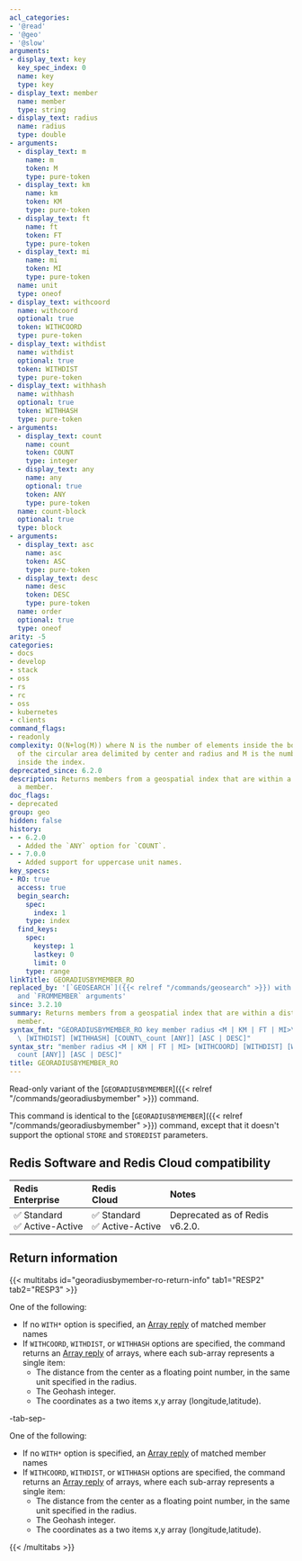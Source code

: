 ```yaml
---
acl_categories:
- '@read'
- '@geo'
- '@slow'
arguments:
- display_text: key
  key_spec_index: 0
  name: key
  type: key
- display_text: member
  name: member
  type: string
- display_text: radius
  name: radius
  type: double
- arguments:
  - display_text: m
    name: m
    token: M
    type: pure-token
  - display_text: km
    name: km
    token: KM
    type: pure-token
  - display_text: ft
    name: ft
    token: FT
    type: pure-token
  - display_text: mi
    name: mi
    token: MI
    type: pure-token
  name: unit
  type: oneof
- display_text: withcoord
  name: withcoord
  optional: true
  token: WITHCOORD
  type: pure-token
- display_text: withdist
  name: withdist
  optional: true
  token: WITHDIST
  type: pure-token
- display_text: withhash
  name: withhash
  optional: true
  token: WITHHASH
  type: pure-token
- arguments:
  - display_text: count
    name: count
    token: COUNT
    type: integer
  - display_text: any
    name: any
    optional: true
    token: ANY
    type: pure-token
  name: count-block
  optional: true
  type: block
- arguments:
  - display_text: asc
    name: asc
    token: ASC
    type: pure-token
  - display_text: desc
    name: desc
    token: DESC
    type: pure-token
  name: order
  optional: true
  type: oneof
arity: -5
categories:
- docs
- develop
- stack
- oss
- rs
- rc
- oss
- kubernetes
- clients
command_flags:
- readonly
complexity: O(N+log(M)) where N is the number of elements inside the bounding box
  of the circular area delimited by center and radius and M is the number of items
  inside the index.
deprecated_since: 6.2.0
description: Returns members from a geospatial index that are within a distance from
  a member.
doc_flags:
- deprecated
group: geo
hidden: false
history:
- - 6.2.0
  - Added the `ANY` option for `COUNT`.
- - 7.0.0
  - Added support for uppercase unit names.
key_specs:
- RO: true
  access: true
  begin_search:
    spec:
      index: 1
    type: index
  find_keys:
    spec:
      keystep: 1
      lastkey: 0
      limit: 0
    type: range
linkTitle: GEORADIUSBYMEMBER_RO
replaced_by: '[`GEOSEARCH`]({{< relref "/commands/geosearch" >}}) with the `BYRADIUS`
  and `FROMMEMBER` arguments'
since: 3.2.10
summary: Returns members from a geospatial index that are within a distance from a
  member.
syntax_fmt: "GEORADIUSBYMEMBER_RO key member radius <M | KM | FT | MI>\n  [WITHCOORD]\
  \ [WITHDIST] [WITHHASH] [COUNT\_count [ANY]] [ASC | DESC]"
syntax_str: "member radius <M | KM | FT | MI> [WITHCOORD] [WITHDIST] [WITHHASH] [COUNT\_\
  count [ANY]] [ASC | DESC]"
title: GEORADIUSBYMEMBER_RO
---
```

Read-only variant of the [`GEORADIUSBYMEMBER`]({{< relref "/commands/georadiusbymember" >}}) command.

This command is identical to the [`GEORADIUSBYMEMBER`]({{< relref "/commands/georadiusbymember" >}}) command, except that it doesn't support the optional `STORE` and `STOREDIST` parameters.

## Redis Software and Redis Cloud compatibility

| Redis<br />Enterprise | Redis<br />Cloud | <span style="min-width: 9em; display: table-cell">Notes</span> |
|:----------------------|:-----------------|:------|
| <span title="Supported">&#x2705; Standard</span><br /><span title="Supported"><nobr>&#x2705; Active-Active</nobr></span> | <span title="Supported">&#x2705; Standard</span><br /><span title="Supported"><nobr>&#x2705; Active-Active</nobr></span> | Deprecated as of Redis v6.2.0. |

## Return information

{{< multitabs id="georadiusbymember-ro-return-info" 
    tab1="RESP2" 
    tab2="RESP3" >}}

One of the following:
* If no `WITH*` option is specified, an [Array reply](../../develop/reference/protocol-spec#arrays) of matched member names
* If `WITHCOORD`, `WITHDIST`, or `WITHHASH` options are specified, the command returns an [Array reply](../../develop/reference/protocol-spec#arrays) of arrays, where each sub-array represents a single item:
    * The distance from the center as a floating point number, in the same unit specified in the radius.
    * The Geohash integer.
    * The coordinates as a two items x,y array (longitude,latitude).

-tab-sep-

One of the following:
* If no `WITH*` option is specified, an [Array reply](../../develop/reference/protocol-spec#arrays) of matched member names
* If `WITHCOORD`, `WITHDIST`, or `WITHHASH` options are specified, the command returns an [Array reply](../../develop/reference/protocol-spec#arrays) of arrays, where each sub-array represents a single item:
    * The distance from the center as a floating point number, in the same unit specified in the radius.
    * The Geohash integer.
    * The coordinates as a two items x,y array (longitude,latitude).

{{< /multitabs >}}
